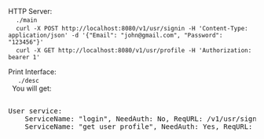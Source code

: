 HTTP Server:  
&nbsp;&nbsp;&nbsp;&nbsp;`./main`  
&nbsp;&nbsp;&nbsp;&nbsp;`curl -X POST http://localhost:8080/v1/usr/signin -H 'Content-Type: application/json' -d '{"Email": "john@gmail.com", "Password": "123456"}'`  
&nbsp;&nbsp;&nbsp;&nbsp;`curl -X GET http://localhost:8080/v1/usr/profile -H 'Authorization: bearer 1'`

Print Interface:  
&nbsp;&nbsp;&nbsp;&nbsp;&nbsp;`./desc`  
&nbsp;&nbsp;You will get:
<pre> 
User service:  
    ServiceName: "login", NeedAuth: No, ReqURL: /v1/usr/signin, ReqFormat: {"Email":"","Password":""}, RespFormat: {"_t":""}   
    ServiceName: "get user profile", NeedAuth: Yes, ReqURL: /v1/usr/profile, ReqFormat: {}, RespFormat: {"ID":0,"Phone":"","Email":""}
</pre> 
